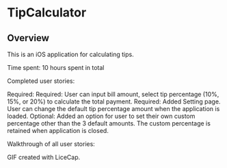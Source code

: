 # TipCalculator

## Overview
This is an iOS application for calculating tips.

Time spent: 10 hours spent in total

Completed user stories:

Required: 
Required: User can input bill amount, select tip percentage (10%, 15%, or 20%) to calculate the total payment.
Required: Added Setting page. User can change the default tip percentage amount when the application is loaded.
Optional: Added an option for user to set their own custom percentage other than the 3 default amounts. The custom percentage is retained when application is closed.

Walkthrough of all user stories:



GIF created with LiceCap.
